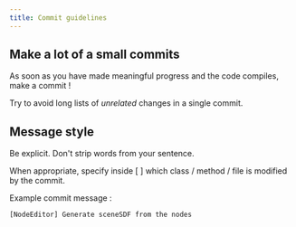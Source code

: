 ```yaml
---
title: Commit guidelines
---
```


## Make a lot of a small commits

As soon as you have made meaningful progress and the code compiles, make a commit !

Try to avoid long lists of *unrelated* changes in a single commit.

## Message style

Be explicit. Don't strip words from your sentence.

When appropriate, specify inside [ ] which class / method / file is modified by the commit.

Example commit message :
```
[NodeEditor] Generate sceneSDF from the nodes
```